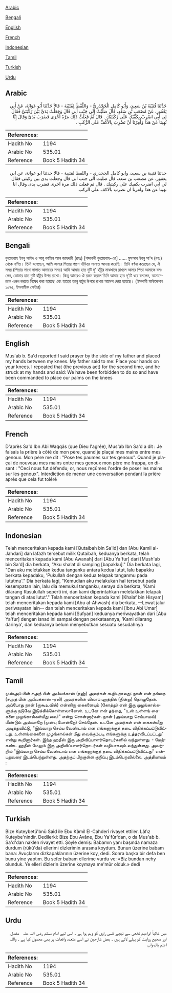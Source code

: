 [Arabic](#arabic)

[Bengali](#bengali)

[English](#english)

[French](#french)

[Indonesian](#indonesian)

[Tamil](#tamil)

[Turkish](#turkish)

[Urdu](#urdu)

## Arabic


<div dir="rtl" lang="ar" style={{fontSize:'larger',backgroundColor:'#f8f9fa',padding:20}}>
حَدَّثَنَا قُتَيْبَةُ بْنُ سَعِيدٍ، وَأَبُو كَامِلٍ الْجَحْدَرِيُّ - وَاللَّفْظُ لِقُتَيْبَةَ - قَالاَ حَدَّثَنَا أَبُو عَوَانَةَ، عَنْ أَبِي يَعْفُورٍ، عَنْ مُصْعَبِ بْنِ سَعْدٍ، قَالَ صَلَّيْتُ إِلَى جَنْبِ أَبِي قَالَ وَجَعَلْتُ يَدَىَّ بَيْنَ رُكْبَتَىَّ فَقَالَ لِي أَبِي اضْرِبْ بِكَفَّيْكَ عَلَى رُكْبَتَيْكَ ‏.‏ قَالَ ثُمَّ فَعَلْتُ ذَلِكَ مَرَّةً أُخْرَى فَضَرَبَ يَدَىَّ وَقَالَ إِنَّا نُهِينَا عَنْ هَذَا وَأُمِرْنَا أَنْ نَضْرِبَ بِالأَكُفِّ عَلَى الرُّكَبِ ‏.‏
</div>
<div style={{backgroundColor:'#f8f9fa',padding:20, marginBottom: 10}}><table> <thead> <tr> <th>References:</th> <th></th> </tr> </thead> <tbody><tr><td>Hadith No</td><td>1194</td></tr><tr><td>Arabic No</td><td>535.01</td></tr><tr><td>Reference</td><td>Book 5 Hadith 34</td></tr></tbody></table></div>


<div dir="rtl" lang="ar" style={{fontSize:'larger',backgroundColor:'#f8f9fa',padding:20}}>
حدثنا قتيبة بن سعيد، وابو كامل الجحدري - واللفظ لقتيبة - قالا حدثنا ابو عوانة، عن ابي يعفور، عن مصعب بن سعد، قال صليت الى جنب ابي قال وجعلت يدى بين ركبتى فقال لي ابي اضرب بكفيك على ركبتيك . قال ثم فعلت ذلك مرة اخرى فضرب يدى وقال انا نهينا عن هذا وامرنا ان نضرب بالاكف على الركب
</div>
<div style={{backgroundColor:'#f8f9fa',padding:20, marginBottom: 10}}><table> <thead> <tr> <th>References:</th> <th></th> </tr> </thead> <tbody><tr><td>Hadith No</td><td>1194</td></tr><tr><td>Arabic No</td><td>535.01</td></tr><tr><td>Reference</td><td>Book 5 Hadith 34</td></tr></tbody></table></div>

## Bengali


<div dir="ltr" lang="bn" style={{fontSize:'larger',backgroundColor:'#f8f9fa',padding:20}}>
কুতায়বাহ ইবনু সাঈদ ও আবূ কামিল আল জাহদারী (রহঃ) [শব্দাবলী কুতায়বাহ-এর] ...... মুসআব ইবনু সা'দ (রহঃ) থেকে বর্ণিত। তিনি বলেছেন, আমি আমার পিতার পাশে দাঁড়িয়ে সালাত আদায় করেছি। তিনি বর্ণনা করেছেন যে, ঐ সময় (পিতার সাথে সালাত আদায়ের সময়) আমি আমার হাত দুটি দু' হাঁটুর মাঝখানে রাখলে আমার পিতা আমাকে বললেন, তোমার হাত দুটি হাঁটুর উপর রাখো। কিন্তু আবারও ঐ রকম করলে তিনি আমার হাত দু'টি ধরে বললেন, আমাদেরকে এরূপ করতে নিষেধ করা হয়েছে এবং হাতের তালু হাটুর উপরে রাখার আদেশ দেয়া হয়েছে। (ইসলামী ফাউন্ডেশন ১০৭৫, ইসলামীক সেন্টার)
</div>
<div style={{backgroundColor:'#f8f9fa',padding:20, marginBottom: 10}}><table> <thead> <tr> <th>References:</th> <th></th> </tr> </thead> <tbody><tr><td>Hadith No</td><td>1194</td></tr><tr><td>Arabic No</td><td>535.01</td></tr><tr><td>Reference</td><td>Book 5 Hadith 34</td></tr></tbody></table></div>

## English


<div dir="ltr" lang="en" style={{fontSize:'larger',backgroundColor:'#f8f9fa',padding:20}}>
Mus'ab b. Sa'd reported:I said prayer by the side of my father and placed my hands between my knees. My father said to me: Place your hands on your knees. I repeated that (the previous act) for the second time, and he struck at my hands and said: We have been forbidden to do so and have been commanded to place our palms on the knees
</div>
<div style={{backgroundColor:'#f8f9fa',padding:20, marginBottom: 10}}><table> <thead> <tr> <th>References:</th> <th></th> </tr> </thead> <tbody><tr><td>Hadith No</td><td>1194</td></tr><tr><td>Arabic No</td><td>535.01</td></tr><tr><td>Reference</td><td>Book 5 Hadith 34</td></tr></tbody></table></div>

## French


<div dir="ltr" lang="fr" style={{fontSize:'larger',backgroundColor:'#f8f9fa',padding:20}}>
D'après Sa'd Ibn Abi Waqqâs (que Dieu l'agrée), Mus'ab Ibn Sa'd a dit : Je faisais la prière à côté de mon père, quand je plaçai mes mains entre mes genoux. Mon père me dit : "Pose tes paumes sur tes genoux". Quand je plaçai de nouveau mes mains entre mes genoux mon père me frappa, en disant : "Ceci nous fut défendu; or, nous reçûmes l'ordre de poser les mains sur les genoux". Interdiction de mener une conversation pendant la prière après que cela fut toléré
</div>
<div style={{backgroundColor:'#f8f9fa',padding:20, marginBottom: 10}}><table> <thead> <tr> <th>References:</th> <th></th> </tr> </thead> <tbody><tr><td>Hadith No</td><td>1194</td></tr><tr><td>Arabic No</td><td>535.01</td></tr><tr><td>Reference</td><td>Book 5 Hadith 34</td></tr></tbody></table></div>

## Indonesian


<div dir="ltr" lang="id" style={{fontSize:'larger',backgroundColor:'#f8f9fa',padding:20}}>
Telah menceritakan kepada kami [Qutaibah bin Sa'id] dan [Abu Kamil al-Jahdari] dan lafazh tersebut milik Qutaibah, keduanya berkata, telah menceritakan kepada kami [Abu Awanah] dari [Abu Ya'fur] dari [Mush'ab bin Sa'd] dia berkata, "Aku shalat di samping [bapakku]." Dia berkata lagi, "Dan aku meletakkan kedua tanganku antara kedua lutut, lalu bapakku berkata kepadaku, 'Pukullah dengan kedua telapak tanganmu pada lututmu'." Dia berkata lagi, "Kemudian aku melakukan hal tersebut pada kesempatan lain, lalu dia memukul tanganku, seraya dia berkata, 'Kami dilarang Rasulullah seperti ini, dan kami diperintahkan meletakkan telapak tangan di atas lutut'." Telah menceritakan kepada kami [Khalaf bin Hisyam] telah menceritakan kepada kami [Abu al-Ahwash] dia berkata, --Lewat jalur periwayatan lain-- dan telah menceritakan kepada kami [Ibnu Abi Umar] telah menceritakan kepada kami [Sufyan] keduanya meriwayatkan dari [Abu Ya'fur] dengan isnad ini sampai dengan perkataannya, 'Kami dilarang darinya', dan keduanya belum menyebutkan sesuatu sesudahnya
</div>
<div style={{backgroundColor:'#f8f9fa',padding:20, marginBottom: 10}}><table> <thead> <tr> <th>References:</th> <th></th> </tr> </thead> <tbody><tr><td>Hadith No</td><td>1194</td></tr><tr><td>Arabic No</td><td>535.01</td></tr><tr><td>Reference</td><td>Book 5 Hadith 34</td></tr></tbody></table></div>

## Tamil


<div dir="ltr" lang="ta" style={{fontSize:'larger',backgroundColor:'#f8f9fa',padding:20}}>
முஸ்அப் பின் சஅத் பின் அபீவக்காஸ் (ரஹ்) அவர்கள் கூறியதாவது: நான் என் தங்தை (சஅத் பின் அபீவக்காஸ் -ரலி) அவர்களின் விலாப் புறத்தில் (நின்று) தொழுதேன். அப்போது நான் (ருகூஉவில்) என்னிரு கைகளையும் (கோத்து) என் இரு முழங்கால்களுக்கு நடுவே இடுக்கிக்கொள்ளலானேன். உடனே என் தந்தை, "உன் உள்ளங் கைகளை முழங்கால்கள்மீது வை!" என்று சொன்னார்கள். நான் (அவ்வாறு செய்யாமல்) மீண்டும் அவ்வாறே (முன்பு போன்றே) செய்தேன். உடனே அவர்கள் என் கைகள்மீது அடித்துவிட்டு, "இவ்வாறு செய்ய வேண்டாம் என எங்களுக்குத் தடை விதிக்கப்பட்டுவிட்டது. உள்ளங்கைகளை முழங்கால்கள் மீது வைக்கும்படி எங்களுக்கு உத்தரவிடப்பட்டது" என்று கூறினார்கள். இந்த ஹதீஸ் இரு அறிவிப்பாளர்தொடர்களில் வந்துள்ளது. - மேற்கண்ட ஹதீஸ் மேலும் இரு அறிவிப்பாளர்தொடர்கள் வழியாகவும் வந்துள்ளது. அவற்றில் "இவ்வாறு செய்ய வேண்டாம் என எங்களுக்குத் தடை விதிக்கப்பட்டுவிட்டது" என்பதுவரை இடம்பெற்றுள்ளது. அதற்குப் பிறகுள்ள குறிப்பு இடம்பெறவில்லை. அத்தியாயம் :
</div>
<div style={{backgroundColor:'#f8f9fa',padding:20, marginBottom: 10}}><table> <thead> <tr> <th>References:</th> <th></th> </tr> </thead> <tbody><tr><td>Hadith No</td><td>1194</td></tr><tr><td>Arabic No</td><td>535.01</td></tr><tr><td>Reference</td><td>Book 5 Hadith 34</td></tr></tbody></table></div>

## Turkish


<div dir="ltr" lang="tr" style={{fontSize:'larger',backgroundColor:'#f8f9fa',padding:20}}>
Bize Kuteybetü'bnü Saîd ile Ebu Kâmil El-Cahderî rivayet ettiler. Lâfız Kuteybe'nindir. Dedilerki: Bize Ebu Avâne, Ebu Ya'fûr'dan, o da Mus'ab b. Sa'd'dan naklen rivayet etti. Şöyle demiş: Babamın yanı başında namaza durdum (rükû'da) ellerimi dizlerimin arasına koydum. Bunun üzerine babam bana: Avuçlarını dizkapaklarının üzerine koy, dedi. Sonra başka bir defa ben bunu yine yaptım. Bu sefer babam ellerime vurdu ve: «Biz bundan nehy olunduk. Ye elleri dizlerin üzerine koymaya me'mûr olduk.» dedi
</div>
<div style={{backgroundColor:'#f8f9fa',padding:20, marginBottom: 10}}><table> <thead> <tr> <th>References:</th> <th></th> </tr> </thead> <tbody><tr><td>Hadith No</td><td>1194</td></tr><tr><td>Arabic No</td><td>535.01</td></tr><tr><td>Reference</td><td>Book 5 Hadith 34</td></tr></tbody></table></div>

## Urdu


<div dir="rtl" lang="ur" style={{fontSize:'larger',backgroundColor:'#f8f9fa',padding:20}}>
میں غالباً ابراھیم نخعی سے نیچے کسی راوی کو وہم ہوا ہے ۔ اسی لیے امام مسلم ‌رضی ‌اللہ ‌عنہ ‌ ‌ مفصل اور صحیح روایت کو پہلے لائے ہیں ۔ بعض شارحین نے اسے متعدد واقعات پر بھی محمول کیا ہے ۔ واللہ اعلم بالصواب
</div>
<div style={{backgroundColor:'#f8f9fa',padding:20, marginBottom: 10}}><table> <thead> <tr> <th>References:</th> <th></th> </tr> </thead> <tbody><tr><td>Hadith No</td><td>1194</td></tr><tr><td>Arabic No</td><td>535.01</td></tr><tr><td>Reference</td><td>Book 5 Hadith 34</td></tr></tbody></table></div>